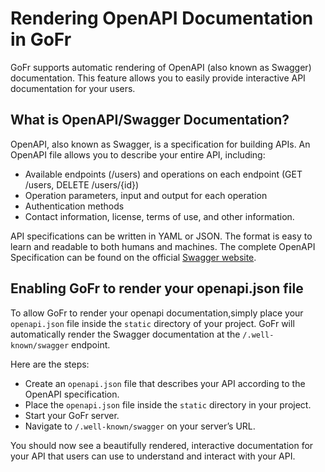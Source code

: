 # Rendering OpenAPI Documentation in GoFr

GoFr supports automatic rendering of OpenAPI (also known as Swagger) documentation. This feature allows you to
easily provide interactive API documentation for your users.

## What is OpenAPI/Swagger Documentation?

OpenAPI, also known as Swagger, is a specification for building APIs. An OpenAPI file allows you to describe your entire API, including:

- Available endpoints (/users) and operations on each endpoint (GET /users, DELETE /users/{id})
- Operation parameters, input and output for each operation
- Authentication methods
- Contact information, license, terms of use, and other information.

API specifications can be written in YAML or JSON. The format is easy to learn and readable to both humans and machines. 
The complete OpenAPI Specification can be found on the official [Swagger website](https://swagger.io/).

## Enabling GoFr to render your openapi.json file

To allow GoFr to render your openapi documentation,simply place your `openapi.json` file inside the `static` directory of your project. 
GoFr will automatically render the Swagger documentation at the `/.well-known/swagger` endpoint.

Here are the steps:

- Create an `openapi.json` file that describes your API according to the OpenAPI specification.
- Place the `openapi.json` file inside the `static` directory in your project.
- Start your GoFr server.
- Navigate to `/.well-known/swagger` on your server’s URL.

You should now see a beautifully rendered, interactive documentation for your API that users can use to understand and interact with your API.
